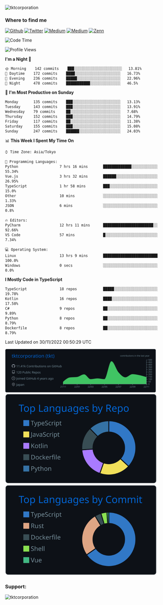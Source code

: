 <p align="left"> <img src="https://komarev.com/ghpvc/?username=tktcorporation&label=Profile%20views&color=0e75b6&style=flat" alt="tktcorporation" /> </p>

<h3>Where to find me</h3>
<p>
<a href="https://github.com/tktcorporation" target="_blank"><img alt="Github" src="https://img.shields.io/badge/GitHub-%2312100E.svg?&style=for-the-badge&logo=Github&logoColor=white" /></a>
<a href="https://twitter.com/tktcorporation" target="_blank"><img alt="Twitter" src="https://img.shields.io/badge/twitter-%231DA1F2.svg?&style=for-the-badge&logo=twitter&logoColor=white" /></a>
<a href="https://www.linkedin.com/in/tktcorporation" target="_blank"><img alt="Medium" src="https://img.shields.io/badge/linkdin-0a66c2.svg?&style=for-the-badge&logo=linkedin&logoColor=white" /></a>
<a href="https://qiita.com/tktcorporation" target="_blank"><img alt="Medium" src="https://img.shields.io/badge/qiita-55C500.svg?&style=for-the-badge&logo=qiita&logoColor=white" /></a>
<a href="https://zenn.dev/tktcorporation" target="_blank"><img alt="Zenn" src="https://img.shields.io/badge/Zenn-3EA8FF.svg?&style=for-the-badge&logo=Zenn&logoColor=white" /></a>
</p>
  
<!--START_SECTION:waka-->
![Code Time](http://img.shields.io/badge/Code%20Time-753%20hrs%2049%20mins-blue)

![Profile Views](http://img.shields.io/badge/Profile%20Views-0-blue)

**I'm a Night 🦉** 

```text
🌞 Morning    142 commits    ███░░░░░░░░░░░░░░░░░░░░░░   13.81% 
🌆 Daytime    172 commits    ████░░░░░░░░░░░░░░░░░░░░░   16.73% 
🌃 Evening    236 commits    █████░░░░░░░░░░░░░░░░░░░░   22.96% 
🌙 Night      478 commits    ███████████░░░░░░░░░░░░░░   46.5%

```
📅 **I'm Most Productive on Sunday** 

```text
Monday       135 commits    ███░░░░░░░░░░░░░░░░░░░░░░   13.13% 
Tuesday      143 commits    ███░░░░░░░░░░░░░░░░░░░░░░   13.91% 
Wednesday    79 commits     ██░░░░░░░░░░░░░░░░░░░░░░░   7.68% 
Thursday     152 commits    ███░░░░░░░░░░░░░░░░░░░░░░   14.79% 
Friday       117 commits    ██░░░░░░░░░░░░░░░░░░░░░░░   11.38% 
Saturday     155 commits    ███░░░░░░░░░░░░░░░░░░░░░░   15.08% 
Sunday       247 commits    ██████░░░░░░░░░░░░░░░░░░░   24.03%

```


📊 **This Week I Spent My Time On** 

```text
⌚︎ Time Zone: Asia/Tokyo

💬 Programming Languages: 
Python                   7 hrs 16 mins       █████████████░░░░░░░░░░░░   55.34% 
Vue.js                   3 hrs 32 mins       ██████░░░░░░░░░░░░░░░░░░░   26.95% 
TypeScript               1 hr 58 mins        ███░░░░░░░░░░░░░░░░░░░░░░   15.0% 
Other                    10 mins             ░░░░░░░░░░░░░░░░░░░░░░░░░   1.33% 
JSON                     6 mins              ░░░░░░░░░░░░░░░░░░░░░░░░░   0.8%

🔥 Editors: 
PyCharm                  12 hrs 11 mins      ███████████████████████░░   92.66% 
VS Code                  57 mins             █░░░░░░░░░░░░░░░░░░░░░░░░   7.34%

💻 Operating System: 
Linux                    13 hrs 9 mins       █████████████████████████   100.0% 
Windows                  0 secs              ░░░░░░░░░░░░░░░░░░░░░░░░░   0.0%

```

**I Mostly Code in TypeScript** 

```text
TypeScript               18 repos            █████░░░░░░░░░░░░░░░░░░░░   19.78% 
Kotlin                   16 repos            ████░░░░░░░░░░░░░░░░░░░░░   17.58% 
C#                       9 repos             ██░░░░░░░░░░░░░░░░░░░░░░░   9.89% 
Python                   8 repos             ██░░░░░░░░░░░░░░░░░░░░░░░   8.79% 
Dockerfile               8 repos             ██░░░░░░░░░░░░░░░░░░░░░░░   8.79%

```



 Last Updated on 30/11/2022 00:50:29 UTC
<!--END_SECTION:waka-->

[![](https://raw.githubusercontent.com/tktcorporation/tktcorporation/master/profile-summary-card-output/github_dark/0-profile-details.svg)](https://github.com/vn7n24fzkq/github-profile-summary-cards)
[![](https://raw.githubusercontent.com/tktcorporation/tktcorporation/master/profile-summary-card-output/github_dark/1-repos-per-language.svg)](https://github.com/vn7n24fzkq/github-profile-summary-cards) [![](https://raw.githubusercontent.com/tktcorporation/tktcorporation/master/profile-summary-card-output/github_dark/2-most-commit-language.svg)](https://github.com/vn7n24fzkq/github-profile-summary-cards)

<h3 align="left">Support:</h3>
<p><a href="https://www.buymeacoffee.com/tktcorporation"> <img align="left" src="https://cdn.buymeacoffee.com/buttons/v2/default-yellow.png" height="50" width="210" alt="tktcorporation" /></a></p><br><br>
